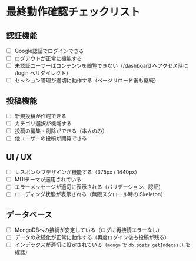 # 最終動作確認チェックリスト

## 認証機能
- [ ] Google認証でログインできる
- [ ] ログアウトが正常に機能する
- [ ] 未認証ユーザーはコンテンツを閲覧できない（/dashboard へアクセス時に /login へリダイレクト）
- [ ] セッション管理が適切に動作する（ページリロード後も継続）

## 投稿機能
- [ ] 新規投稿が作成できる
- [ ] カテゴリ選択が機能する
- [ ] 投稿の編集・削除ができる（本人のみ）
- [ ] 他ユーザーの投稿が閲覧できる

## UI / UX
- [ ] レスポンシブデザインが機能する（375px / 1440px）
- [ ] MUIテーマが適用されている
- [ ] エラーメッセージが適切に表示される（バリデーション、認証）
- [ ] ローディング状態が表示される（無限スクロール時の Skeleton）

## データベース
- [ ] MongoDBへの接続が安定している（ログに再接続エラーなし）
- [ ] データの永続化が正常に動作する（再度ログイン後も投稿が残る）
- [ ] インデックスが適切に設定されている（`mongo` で `db.posts.getIndexes()` を確認）
